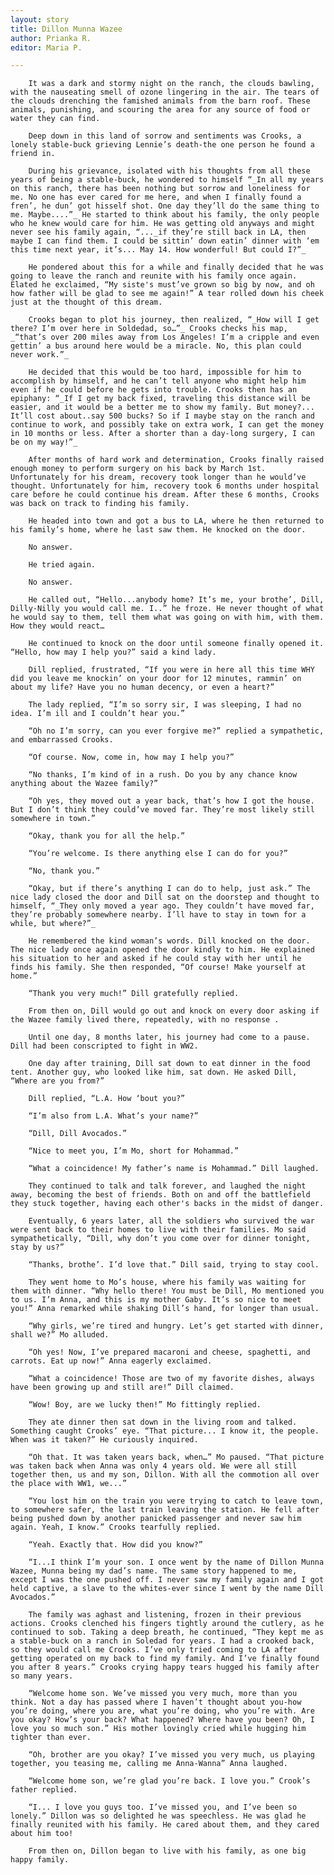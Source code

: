 ```yaml
---
layout: story
title: Dillon Munna Wazee
author: Prianka R.
editor: Maria P.

---
```

		It was a dark and stormy night on the ranch, the clouds bawling, with the nauseating smell of ozone lingering in the air. The tears of the clouds drenching the famished animals from the barn roof. These animals, punishing, and scouring the area for any source of food or water they can find.

		Deep down in this land of sorrow and sentiments was Crooks, a lonely stable-buck grieving Lennie’s death-the one person he found a friend in.

		During his grievance, isolated with his thoughts from all these years of being a stable-buck, he wondered to himself “_In all my years on this ranch, there has been nothing but sorrow and loneliness for me. No one has ever cared for me here, and when I finally found a fren’, he dun’ got hisself shot. One day they’ll do the same thing to me. Maybe....”_ He started to think about his family, the only people who he knew would care for him. He was getting old anyways and might never see his family again, “..._if they’re still back in LA, then maybe I can find them. I could be sittin’ down eatin’ dinner with ‘em this time next year, it’s... May 14. How wonderful! But could I?”_

		He pondered about this for a while and finally decided that he was going to leave the ranch and reunite with his family once again. Elated he exclaimed, “My siste's must’ve grown so big by now, and oh how father will be glad to see me again!” A tear rolled down his cheek just at the thought of this dream.

		Crooks began to plot his journey, then realized, “_How will I get there? I’m over here in Soldedad, so…”_ Crooks checks his map, _“that’s over 200 miles away from Los Angeles! I’m a cripple and even gettin’ a bus around here would be a miracle. No, this plan could never work.”_

		He decided that this would be too hard, impossible for him to accomplish by himself, and he can’t tell anyone who might help him even if he could before he gets into trouble. Crooks then has an epiphany: “_If I get my back fixed, traveling this distance will be easier, and it would be a better me to show my family. But money?... It’ll cost about..say 500 bucks? So if I maybe stay on the ranch and continue to work, and possibly take on extra work, I can get the money in 10 months or less. After a shorter than a day-long surgery, I can be on my way!”_

		After months of hard work and determination, Crooks finally raised enough money to perform surgery on his back by March 1st. Unfortunately for his dream, recovery took longer than he would’ve thought. Unfortunately for him, recovery took 6 months under hospital care before he could continue his dream. After these 6 months, Crooks was back on track to finding his family.

		He headed into town and got a bus to LA, where he then returned to his family’s home, where he last saw them. He knocked on the door.

		No answer.

		He tried again.

		No answer.

		He called out, “Hello...anybody home? It’s me, your brothe’, Dill, Dilly-Nilly you would call me. I..” he froze. He never thought of what he would say to them, tell them what was going on with him, with them. How they would react…

		He continued to knock on the door until someone finally opened it. “Hello, how may I help you?” said a kind lady.

		Dill replied, frustrated, “If you were in here all this time WHY did you leave me knockin’ on your door for 12 minutes, rammin’ on about my life? Have you no human decency, or even a heart?”

		The lady replied, “I’m so sorry sir, I was sleeping, I had no idea. I’m ill and I couldn’t hear you.”

		“Oh no I’m sorry, can you ever forgive me?” replied a sympathetic, and embarrassed Crooks.

		“Of course. Now, come in, how may I help you?”

		“No thanks, I’m kind of in a rush. Do you by any chance know anything about the Wazee family?”

		“Oh yes, they moved out a year back, that’s how I got the house. But I don’t think they could’ve moved far. They’re most likely still somewhere in town.”

		“Okay, thank you for all the help.”

		“You’re welcome. Is there anything else I can do for you?”

		“No, thank you.”

		“Okay, but if there’s anything I can do to help, just ask.” The nice lady closed the door and Dill sat on the doorstep and thought to himself, “_They only moved a year ago. They couldn’t have moved far, they’re probably somewhere nearby. I’ll have to stay in town for a while, but where?”_

		He remembered the kind woman’s words. Dill knocked on the door. The nice lady once again opened the door kindly to him. He explained his situation to her and asked if he could stay with her until he finds his family. She then responded, “Of course! Make yourself at home.”

		“Thank you very much!” Dill gratefully replied.

		From then on, Dill would go out and knock on every door asking if the Wazee family lived there, repeatedly, with no response .

		Until one day, 8 months later, his journey had come to a pause. Dill had been conscripted to fight in WW2.

		One day after training, Dill sat down to eat dinner in the food tent. Another guy, who looked like him, sat down. He asked Dill, “Where are you from?”

		Dill replied, “L.A. How ‘bout you?”

		“I’m also from L.A. What’s your name?”

		“Dill, Dill Avocados.”

		“Nice to meet you, I’m Mo, short for Mohammad.”

		“What a coincidence! My father’s name is Mohammad.” Dill laughed.

		They continued to talk and talk forever, and laughed the night away, becoming the best of friends. Both on and off the battlefield they stuck together, having each other's backs in the midst of danger.

		Eventually, 6 years later, all the soldiers who survived the war were sent back to their homes to live with their families. Mo said sympathetically, “Dill, why don’t you come over for dinner tonight, stay by us?”

		“Thanks, brothe’. I’d love that.” Dill said, trying to stay cool.

		They went home to Mo’s house, where his family was waiting for them with dinner. “Why hello there! You must be Dill, Mo mentioned you to us. I’m Anna, and this is my mother Gaby. It’s so nice to meet you!” Anna remarked while shaking Dill’s hand, for longer than usual.

		“Why girls, we’re tired and hungry. Let’s get started with dinner, shall we?” Mo alluded.

		“Oh yes! Now, I’ve prepared macaroni and cheese, spaghetti, and carrots. Eat up now!” Anna eagerly exclaimed.

		“What a coincidence! Those are two of my favorite dishes, always have been growing up and still are!” Dill claimed.

		“Wow! Boy, are we lucky then!” Mo fittingly replied.

		They ate dinner then sat down in the living room and talked. Something caught Crooks’ eye. “That picture... I know it, the people. When was it taken?” He curiously inquired.

		“Oh that. It was taken years back, when…” Mo paused. “That picture was taken back when Anna was only 4 years old. We were all still together then, us and my son, Dillon. With all the commotion all over the place with WW1, we...”

		“You lost him on the train you were trying to catch to leave town, to somewhere safer, the last train leaving the station. He fell after being pushed down by another panicked passenger and never saw him again. Yeah, I know.” Crooks tearfully replied.

		“Yeah. Exactly that. How did you know?”

		“I...I think I’m your son. I once went by the name of Dillon Munna Wazee, Munna being my dad’s name. The same story happened to me, except I was the one pushed off. I never saw my family again and I got held captive, a slave to the whites-ever since I went by the name Dill Avocados.”

		The family was aghast and listening, frozen in their previous actions. Crooks clenched his fingers tightly around the cutlery, as he continued to sob. Taking a deep breath, he continued, “They kept me as a stable-buck on a ranch in Soledad for years. I had a crooked back, so they would call me Crooks. I’ve only tried coming to LA after getting operated on my back to find my family. And I’ve finally found you after 8 years.” Crooks crying happy tears hugged his family after so many years.

		“Welcome home son. We’ve missed you very much, more than you think. Not a day has passed where I haven’t thought about you-how you’re doing, where you are, what you’re doing, who you’re with. Are you okay? How’s your back? What happened? Where have you been? Oh, I love you so much son.” His mother lovingly cried while hugging him tighter than ever.

		“Oh, brother are you okay? I’ve missed you very much, us playing together, you teasing me, calling me Anna-Wanna” Anna laughed.

		“Welcome home son, we’re glad you’re back. I love you.” Crook’s father replied.

		“I... I love you guys too. I’ve missed you, and I’ve been so lonely.” Dillon was so delighted he was speechless. He was glad he finally reunited with his family. He cared about them, and they cared about him too!

		From then on, Dillon began to live with his family, as one big happy family.
